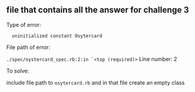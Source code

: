 ## file that contains all the answer for challenge 3  ##

Type of error:
``` NameError:
  uninitialized constant Osytercard
```

File path of error:

```./spec/oystercard_spec.rb:2:in `<top (required)>```
Line number: 2


To solve:

include file path to ```osytercard.rb``` and in that file create an empty class
